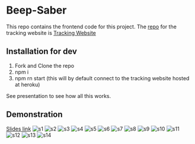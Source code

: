 # Beep-Saber
This repo contains the frontend code for this project.
The [repo](https://github.com/marmikupadhyay/beep-saber-server) for the tracking website is [Tracking Website](https://beepsaber.azurewebsites.net/pose) 

## Installation for dev

1. Fork and Clone the repo
2. npm i
3. npm rn start (this will by default connect to the tracking website hosted at heroku)

See presentation to see how all this works.

## Demonstration
[Slides link](https://docs.google.com/presentation/d/10ut7IE0m2fZokO3z-PqLQl87pxm6-LV_cqkDvaBj23Y/edit?usp=sharing)
![s1](ReadMe/BeepSaber/BeepSaber-01.png)
![s2](ReadMe/BeepSaber/BeepSaber-02.png)
![s3](ReadMe/BeepSaber/BeepSaber-03.png)
![s4](ReadMe/BeepSaber/BeepSaber-04.png)
![s5](ReadMe/BeepSaber/BeepSaber-05.png)
![s6](ReadMe/BeepSaber/BeepSaber-06.png)
![s7](ReadMe/BeepSaber/BeepSaber-07.png)
![s8](ReadMe/BeepSaber/BeepSaber-08.png)
![s9](ReadMe/BeepSaber/BeepSaber-09.png)
![s10](ReadMe/BeepSaber/BeepSaber-10.png)
![s11](ReadMe/BeepSaber/BeepSaber-11.png)
![s12](ReadMe/BeepSaber/BeepSaber-12.png)
![s13](ReadMe/BeepSaber/BeepSaber-13.png)
![s14](ReadMe/BeepSaber/BeepSaber-14.png)
